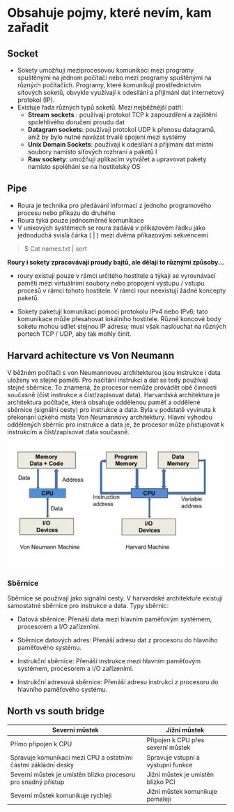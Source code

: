 # Obsahuje pojmy, které nevím, kam zařadit

## Socket

- Sokety umožňují meziprocesovou komunikaci mezi programy spuštěnými na jednom počítači nebo mezi programy spuštěnými na různých počítačích. Programy, které komunikují prostřednictvím síťových soketů, obvykle využívají k odesílání a přijímání dat internetový protokol (IP).
- Existuje řada různých typů soketů. Mezi nejběžnější patří:
  - **Stream sockets**  : používají protokol TCP k zapouzdření a zajištění spolehlivého doručení proudu dat
  - **Datagram sockets**: používají protokol UDP k přenosu datagramů, aniž by bylo nutné navázat trvalé spojení mezi systémy
  - **Unix Domain Sockets**: používají k odesílání a přijímání dat místní soubory namísto síťových rozhraní a paketů I
  - **Raw sockety**:  umožňují aplikacím vytvářet a upravovat pakety namísto spoléhání se na hostitelský OS

## Pipe

- Roura je technika pro předávání informací z jednoho programového procesu nebo příkazu do druhého
- Roura týká pouze jednosměrné komunikace
- V unixových systémech se roura zadává v příkazovém řádku jako jednoduchá svislá čárka ( | ) mezi dvěma příkazovými sekvencemi

> $ Cat names.txt | sort

**Roury i sokety zpracovávají proudy bajtů, ale dělají to různými způsoby...**

- roury existují pouze v rámci určitého hostitele a týkají se vyrovnávací paměti mezi virtuálními soubory nebo propojení výstupu / vstupu procesů v rámci tohoto hostitele. V rámci rour neexistují žádné koncepty paketů.

- Sokety paketují komunikaci pomocí protokolu IPv4 nebo IPv6; tato komunikace může přesahovat lokálního hostitele. Různé koncové body soketu mohou sdílet stejnou IP adresu; musí však naslouchat na různých portech TCP / UDP, aby tak mohly činit.

## Harvard achitecture vs Von Neumann

V běžném počítači s von Neumannovou architekturou jsou instrukce i data uloženy ve stejné paměti. Pro načítání instrukcí a dat se tedy používají stejné sběrnice. To znamená, že procesor nemůže provádět obě činnosti současně (číst instrukce a číst/zapisovat data). Harvardská architektura je architektura počítače, která obsahuje oddělenou paměť a oddělené sběrnice (signální cesty) pro instrukce a data. Byla v podstatě vyvinuta k překonání úzkého místa Von Neumannovy architektury. Hlavní výhodou oddělených sběrnic pro instrukce a data je, že procesor může přistupovat k instrukcím a číst/zapisovat data současně.

![alt text](image.png)

### Sběrnice

Sběrnice se používají jako signální cesty. V harvardské architektuře existují samostatné sběrnice pro instrukce a data. Typy sběrnic:

- Datová sběrnice: Přenáší data mezi hlavním paměťovým systémem, procesorem a I/O zařízeními.

- Sběrnice datových adres: Přenáší adresu dat z procesoru do hlavního paměťového systému.

- Instrukční sběrnice: Přenáší instrukce mezi hlavním paměťovým systémem, procesorem a I/O zařízeními.

- Instrukční adresová sběrnice: Přenáší adresu instrukcí z procesoru do hlavního paměťového systému.

## North vs south bridge

| Severní můstek | Jižní můstek |
| --- | --- |
| Přímo připojen k CPU | Připojen k CPU přes severní můstek |
| Spravuje komunikaci mezi CPU a ostatními částmi základní desky | Spravuje vstupní a výstupní funkce |
| Severní můstek je umístěn blízko procesoru pro snadný přístup | Jižní můstek je umístěn blízko PCI |
| Severní můstek komunikuje rychleji | Jižní můstek komunikuje pomaleji |
